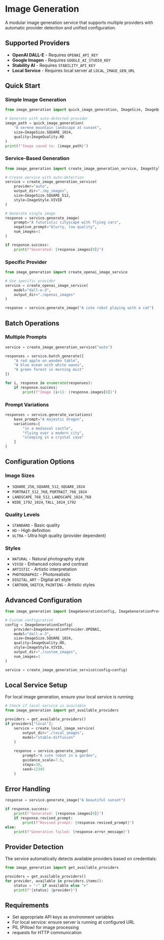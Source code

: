 # Image Generation

A modular image generation service that supports multiple providers with automatic provider detection and unified configuration.

## Supported Providers

- **OpenAI DALL-E** - Requires `OPENAI_API_KEY`
- **Google Imagen** - Requires `GOOGLE_AI_STUDIO_KEY`
- **Stability AI** - Requires `STABILITY_API_KEY`
- **Local Service** - Requires local server at `LOCAL_IMAGE_GEN_URL`

## Quick Start

### Simple Image Generation

```python
from image_generation import quick_image_generation, ImageSize, ImageQuality

# Generate with auto-detected provider
image_path = quick_image_generation(
    "A serene mountain landscape at sunset",
    size=ImageSize.SQUARE_1024,
    quality=ImageQuality.HD
)
print(f"Image saved to: {image_path}")
```

### Service-Based Generation

```python
from image_generation import create_image_generation_service, ImageStyle

# Create service with auto-detection
service = create_image_generation_service(
    provider="auto",
    output_dir="./my_images",
    size=ImageSize.SQUARE_512,
    style=ImageStyle.VIVID
)

# Generate single image
response = service.generate_image(
    prompt="A futuristic cityscape with flying cars",
    negative_prompt="blurry, low quality",
    num_images=1
)

if response.success:
    print(f"Generated: {response.images[0]}")
```

### Specific Provider

```python
from image_generation import create_openai_image_service

# Use specific provider
service = create_openai_image_service(
    model="dall-e-3",
    output_dir="./openai_images"
)

response = service.generate_image("A cute robot playing with a cat")
```

## Batch Operations

### Multiple Prompts

```python
service = create_image_generation_service("auto")

responses = service.batch_generate([
    "A red apple on wooden table",
    "A blue ocean with white waves",
    "A green forest in morning mist"
])

for i, response in enumerate(responses):
    if response.success:
        print(f"Image {i+1}: {response.images[0]}")
```

### Prompt Variations

```python
responses = service.generate_variations(
    base_prompt="A majestic dragon",
    variations=[
        "in a medieval castle",
        "flying over a modern city",
        "sleeping in a crystal cave"
    ]
)
```

## Configuration Options

### Image Sizes
- `SQUARE_256`, `SQUARE_512`, `SQUARE_1024`
- `PORTRAIT_512_768`, `PORTRAIT_768_1024`
- `LANDSCAPE_768_512`, `LANDSCAPE_1024_768`
- `WIDE_1792_1024`, `TALL_1024_1792`

### Quality Levels
- `STANDARD` - Basic quality
- `HD` - High definition
- `ULTRA` - Ultra high quality (provider dependent)

### Styles
- `NATURAL` - Natural photography style
- `VIVID` - Enhanced colors and contrast
- `ARTISTIC` - Artistic interpretation
- `PHOTOGRAPHIC` - Photorealistic
- `DIGITAL_ART` - Digital art style
- `CARTOON`, `SKETCH`, `PAINTING` - Artistic styles

## Advanced Configuration

```python
from image_generation import ImageGenerationConfig, ImageGenerationProvider

# Custom configuration
config = ImageGenerationConfig(
    provider=ImageGenerationProvider.OPENAI,
    model="dall-e-3",
    size=ImageSize.SQUARE_1024,
    quality=ImageQuality.HD,
    style=ImageStyle.VIVID,
    output_dir="./custom_images",
    num_images=1
)

service = create_image_generation_service(config=config)
```

## Local Service Setup

For local image generation, ensure your local service is running:

```python
# Check if local service is available
from image_generation import get_available_providers

providers = get_available_providers()
if providers["local"]:
    service = create_local_image_service(
        output_dir="./local_images",
        model="stable-diffusion"
    )
    
    response = service.generate_image(
        prompt="A cute robot in a garden",
        guidance_scale=7.5,
        steps=30,
        seed=12345
    )
```

## Error Handling

```python
response = service.generate_image("A beautiful sunset")

if response.success:
    print(f"Generated: {response.images[0]}")
    if response.revised_prompt:
        print(f"Revised prompt: {response.revised_prompt}")
else:
    print(f"Generation failed: {response.error_message}")
```

## Provider Detection

The service automatically detects available providers based on credentials:

```python
from image_generation import get_available_providers

providers = get_available_providers()
for provider, available in providers.items():
    status = "✓" if available else "✗"
    print(f"{status} {provider}")
```

## Requirements

- Set appropriate API keys as environment variables
- For local service: ensure server is running at configured URL
- PIL (Pillow) for image processing
- requests for HTTP communication